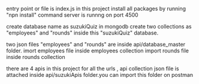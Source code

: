 entry point or file is index.js in this project
install all packages by running "npn install" command
server is runnng on port 4500

create database name as suzukiQuiz in mongodb
create two collections as "employees" and "rounds" inside this "suzukiQuiz" database.

two json files "employees" and "rounds" are inside api/database_master folder.
imort employees file inside employees collection
import rounds file inside rounds collection

there are 4 apis in this project
for all the urls , api collection json file is attached inside api/suzukiApis folder.you can import this folder on postman